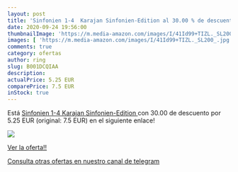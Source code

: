 ```yaml
---
layout: post
title: 'Sinfonien 1-4  Karajan Sinfonien-Edition al 30.00 % de descuento'
date: 2020-09-24 19:56:00
thumbnailImage: 'https://m.media-amazon.com/images/I/41Id99+TIZL._SL200_.jpg'
images: [ 'https://m.media-amazon.com/images/I/41Id99+TIZL._SL200_.jpg' ]
comments: true
category: ofertas
author: ring
slug: B001DCQIAA
description:
actualPrice: 5.25 EUR
comparePrice: 7.5 EUR
inStock: true
---
```


Está [Sinfonien 1-4  Karajan Sinfonien-Edition ](https://www.amazon.com/dp/B001DCQIAA/?tag=redken08-20) con 30.00 de descuento por 5.25 EUR (original: 7.5 EUR) en el siguiente enlace!

[![](https://m.media-amazon.com/images/I/41Id99+TIZL._SL200_.jpg)](https://www.amazon.com/dp/B001DCQIAA/?tag=redken08-20)

[Ver la oferta!!](https://www.amazon.com/dp/B001DCQIAA/?tag=redken08-20)

[Consulta otras ofertas en nuestro canal de telegram](https://t.me/s/ofertas25)

